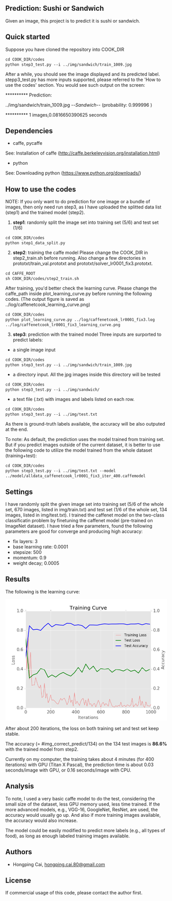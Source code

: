 
## Prediction: Sushi or Sandwich

Given an image, this project is to predict it is sushi or sandwich. 

## Quick started
Suppose you have cloned the repository into COOK_DIR

```
cd COOK_DIR/codes
python step3_test.py --i ../img/sandwich/train_1009.jpg 

```
After a while, you should see the image displayed and its predicted label. stepp3_test.py has more inputs supported, please referred to the 'How to use the codes' section. 
You would see such output on the screen:

********** Prediction:

../img/sandwich/train_1009.jpg --*Sandwich*-- (probability: 0.999996 )

********** 1 images,0.0816650390625 seconds

## Dependencies
- caffe, pycaffe

See: Installation of caffe (http://caffe.berkeleyvision.org/installation.html)

- python

See: Downloading python (https://www.python.org/downloads/)

## How to use the codes
NOTE: If you only want to do prediction for one image or a bundle of images, then only need run step3, as I have uploaded the splitted data list (step1) and the trained model (step2). 
1. **step1**: randomly split the image set into training set (5/6) and test set (1/6)
```
cd COOK_DIR/codes
python step1_data_split.py
```

2. **step2**: training the caffe model 
Please change the COOK_DIR in step2_train.sh before running.
Also change a few directories in prototxt/train_val.prototxt and prototxt/solver_lr0001_fix3.prototxt.
```
cd CAFFE_ROOT
sh COOK_DIR/codes/step2_train.sh
```
After training, you'd better check the learning curve. Please change the caffe_path inside plot_learning_curve.py before running the following codes.  (The output figure is saved as ../log/caffenetcook_learning_curve.png)
```
cd COOK_DIR/codes
python plot_learning_curve.py ../log/caffenetcook_lr0001_fix3.log ../log/caffenetcook_lr0001_fix3_learning_curve.png
```

3. **step3**: prediction with the trained model
Three inputs are surported to predict labels:

- a single image input
```
cd COOK_DIR/codes
python step3_test.py --i ../img/sandwich/train_1009.jpg 
```

- a directory input. All the jpg images inside this directory will be tested
```
cd COOK_DIR/codes
python step3_test.py --i ../img/sandwich/
```

- a text file (.txt) with images and labels listed on each row. 
```
cd COOK_DIR/codes
python step3_test.py --i ../img/test.txt
```
As there is ground-truth labels available, the accuracy will be also outputed at the end.

To note: As default, the prediction uses the model trained from training set. But if you predict images outside of the current dataset, it is better to use the following code to utilize the model trained from the whole dataset (training+test):
```
cd COOK_DIR/codes
python step3_test.py --i ../img/test.txt --model ../model/alldata_caffenetcook_lr0001_fix3_iter_400.caffemodel
``` 

## Settings 
I have randomly split the given image set into training set (5/6 of the whole set, 670 images, listed in img/train.txt) and test set (1/6 of the whole set, 134 images, listed in img/test.txt). I trained the caffenet model on the two-class classificatin problem by finetuning the caffenet model (pre-trained on ImageNet dataset). I have tried a few parameters, found the following parameters are good for converge and producing high accuracy: 
- fix layers: 3
- base learning rate: 0.0001
- stepsize: 500
- momentum: 0.9
- weight decay; 0.0005

## Results
The following is the learning curve: 

![Alt text](log/caffenetcook_lr0001_fix3_learning_curve.png?raw=true "Title")

After about 200 iterations, the loss on both training set and test set keep stable.

The accuracy (= #img_correct_predict/134) on the 134 test images is **86.6%** with the trained model from step2.

Currently on my computer, the training takes about 4 minutes (for 400 iterations) with GPU (Titan X Pascal), the prediction time is about 0.03 seconds/image with GPU, or 0.16 seconds/image with CPU. 

## Analysis
To note, I used a very basic caffe model to do the test, considering the small size of the dataset, less GPU memory used, less time trained. If the more advanced models, e.g., VGG-16, GoogleNet, ResNet, are used, the accuracy would usually go up. And also if more training images available, the accuracy would also increase.

The model could be easily modified to predict more labels (e.g., all types of food), as long as enough labeled training images available. 

## Authors
- Hongping Cai, hongping.cai.80@gmail.com

## License
If commercial usage of this code, please contact the author first.

